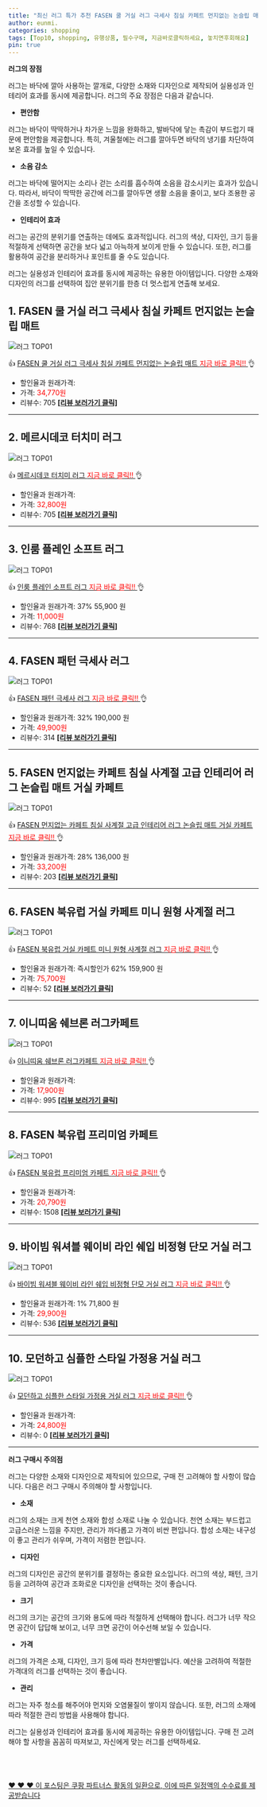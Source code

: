 ```yaml
---
title: "최신 러그 특가 추천 FASEN 쿨 거실 러그 극세사 침실 카페트 먼지없는 논슬립 매트 비교 장점"
author: eunmi.
categories: shopping
tags: [Top10, shopping, 유행상품, 필수구매, 지금바로클릭하세요, 놓치면후회해요]
pin: true
---
```

**러그의 장점**

러그는 바닥에 깔아 사용하는 깔개로, 다양한 소재와 디자인으로 제작되어 실용성과 인테리어 효과를 동시에 제공합니다. 러그의 주요 장점은 다음과 같습니다.

* **편안함**

러그는 바닥이 딱딱하거나 차가운 느낌을 완화하고, 발바닥에 닿는 촉감이 부드럽기 때문에 편안함을 제공합니다. 특히, 겨울철에는 러그를 깔아두면 바닥의 냉기를 차단하여 보온 효과를 높일 수 있습니다.

* **소음 감소**

러그는 바닥에 떨어지는 소리나 걷는 소리를 흡수하여 소음을 감소시키는 효과가 있습니다. 따라서, 바닥이 딱딱한 공간에 러그를 깔아두면 생활 소음을 줄이고, 보다 조용한 공간을 조성할 수 있습니다.

* **인테리어 효과**

러그는 공간의 분위기를 연출하는 데에도 효과적입니다. 러그의 색상, 디자인, 크기 등을 적절하게 선택하면 공간을 보다 넓고 아늑하게 보이게 만들 수 있습니다. 또한, 러그를 활용하여 공간을 분리하거나 포인트를 줄 수도 있습니다.

러그는 실용성과 인테리어 효과를 동시에 제공하는 유용한 아이템입니다. 다양한 소재와 디자인의 러그를 선택하여 집안 분위기를 한층 더 멋스럽게 연출해 보세요.

   

## 1. FASEN 쿨 거실 러그 극세사 침실 카페트 먼지없는 논슬립 매트

![러그 TOP01](https://thumbnail6.coupangcdn.com/thumbnails/remote/230x230ex/image/vendor_inventory/3ab0/a7c759362a9c3678775b799db868a16a47707978ebd3803fcd07721f8785.jpg)


👍 [FASEN 쿨 거실 러그 극세사 침실 카페트 먼지없는 논슬립 매트 <font color=red> 지금 바로 클릭!! </font> ](https://link.coupang.com/re/AFFSDP?lptag=AF3617701&subid=GithubCoopas&pageKey=6195738180&traceid=V0-153&itemId=12261352484&vendorItemId=87416895948) 👌 


- 할인율과 원래가격: 
- 가격: <span style='color:red'>34,770원</span>
- 리뷰수: 705  [**[리뷰 보러가기 클릭]**](https://link.coupang.com/re/AFFSDP?lptag=AF3617701&subid=GithubCoopas&pageKey=6195738180&traceid=V0-153&itemId=12261352484&vendorItemId=87416895948)

---


   

## 2. 메르시데코 터치미 러그

![러그 TOP01](https://thumbnail8.coupangcdn.com/thumbnails/remote/230x230ex/image/retail/images/693602641322197-f90202d6-15fc-43b1-a51a-e0601de87b39.jpg)


👍 [메르시데코 터치미 러그 <font color=red> 지금 바로 클릭!! </font> ](https://link.coupang.com/re/AFFSDP?lptag=AF3617701&subid=GithubCoopas&pageKey=1440858913&traceid=V0-153&itemId=2484706378&vendorItemId=70477974921) 👌 


- 할인율과 원래가격: 
- 가격: <span style='color:red'>32,800원</span>
- 리뷰수: 705  [**[리뷰 보러가기 클릭]**](https://link.coupang.com/re/AFFSDP?lptag=AF3617701&subid=GithubCoopas&pageKey=1440858913&traceid=V0-153&itemId=2484706378&vendorItemId=70477974921)

---


   

## 3. 인룸 플레인 소프트 러그

![러그 TOP01](https://thumbnail6.coupangcdn.com/thumbnails/remote/230x230ex/image/retail/images/1224430723018882-71bc42a8-1286-45a5-ac77-805375aa8e42.jpg)


👍 [인룸 플레인 소프트 러그 <font color=red> 지금 바로 클릭!! </font> ](https://link.coupang.com/re/AFFSDP?lptag=AF3617701&subid=GithubCoopas&pageKey=183396161&traceid=V0-153&itemId=525082546&vendorItemId=4362051267) 👌 


- 할인율과 원래가격: 37%  55,900   원
- 가격: <span style='color:red'>11,000원</span>
- 리뷰수: 768  [**[리뷰 보러가기 클릭]**](https://link.coupang.com/re/AFFSDP?lptag=AF3617701&subid=GithubCoopas&pageKey=183396161&traceid=V0-153&itemId=525082546&vendorItemId=4362051267)

---


   

## 4. FASEN 패턴 극세사 러그

![러그 TOP01](https://thumbnail6.coupangcdn.com/thumbnails/remote/230x230ex/image/vendor_inventory/a1fe/2008c7c6d288ad21f21f37da186ad7b76aaaa2f0354df101c276bbbb7425.jpg)


👍 [FASEN 패턴 극세사 러그 <font color=red> 지금 바로 클릭!! </font> ](https://link.coupang.com/re/AFFSDP?lptag=AF3617701&subid=GithubCoopas&pageKey=7276885261&traceid=V0-153&itemId=18570656634&vendorItemId=85707806438) 👌 


- 할인율과 원래가격: 32%  190,000   원
- 가격: <span style='color:red'>49,900원</span>
- 리뷰수: 314  [**[리뷰 보러가기 클릭]**](https://link.coupang.com/re/AFFSDP?lptag=AF3617701&subid=GithubCoopas&pageKey=7276885261&traceid=V0-153&itemId=18570656634&vendorItemId=85707806438)

---


   

## 5. FASEN 먼지없는 카페트 침실 사계절 고급 인테리어 러그 논슬립 매트 거실 카페트

![러그 TOP01](https://thumbnail10.coupangcdn.com/thumbnails/remote/230x230ex/image/vendor_inventory/bd86/c012ffab78eee226cdf6098b7547d3950f50cfa05d5a53f19777bdd2b1ef.jpg)


👍 [FASEN 먼지없는 카페트 침실 사계절 고급 인테리어 러그 논슬립 매트 거실 카페트 <font color=red> 지금 바로 클릭!! </font> ](https://link.coupang.com/re/AFFSDP?lptag=AF3617701&subid=GithubCoopas&pageKey=6903417381&traceid=V0-153&itemId=16610620642&vendorItemId=83795391990) 👌 


- 할인율과 원래가격: 28%  136,000   원
- 가격: <span style='color:red'>33,200원</span>
- 리뷰수: 203  [**[리뷰 보러가기 클릭]**](https://link.coupang.com/re/AFFSDP?lptag=AF3617701&subid=GithubCoopas&pageKey=6903417381&traceid=V0-153&itemId=16610620642&vendorItemId=83795391990)

---


   

## 6. FASEN 북유럽 거실 카페트 미니 원형 사계절 러그

![러그 TOP01](https://thumbnail9.coupangcdn.com/thumbnails/remote/230x230ex/image/vendor_inventory/5a9d/1d98fa69a605787abfff2d901145e96a3fd4087a4858e09c4b918bb70743.jpg)


👍 [FASEN 북유럽 거실 카페트 미니 원형 사계절 러그 <font color=red> 지금 바로 클릭!! </font> ](https://link.coupang.com/re/AFFSDP?lptag=AF3617701&subid=GithubCoopas&pageKey=6293836876&traceid=V0-153&itemId=12978340905&vendorItemId=80242286367) 👌 


- 할인율과 원래가격: 즉시할인가 62%  159,900   원
- 가격: <span style='color:red'>75,700원</span>
- 리뷰수: 52  [**[리뷰 보러가기 클릭]**](https://link.coupang.com/re/AFFSDP?lptag=AF3617701&subid=GithubCoopas&pageKey=6293836876&traceid=V0-153&itemId=12978340905&vendorItemId=80242286367)

---


   

## 7. 이니띠움 쉐브론 러그카페트

![러그 TOP01](https://thumbnail7.coupangcdn.com/thumbnails/remote/230x230ex/image/retail/images/4871328142074167-b022b4e1-3c10-49b3-a62d-c3c0700eeeaf.jpg)


👍 [이니띠움 쉐브론 러그카페트 <font color=red> 지금 바로 클릭!! </font> ](https://link.coupang.com/re/AFFSDP?lptag=AF3617701&subid=GithubCoopas&pageKey=193594549&traceid=V0-153&itemId=554273036&vendorItemId=4456460535) 👌 


- 할인율과 원래가격: 
- 가격: <span style='color:red'>17,900원</span>
- 리뷰수: 995  [**[리뷰 보러가기 클릭]**](https://link.coupang.com/re/AFFSDP?lptag=AF3617701&subid=GithubCoopas&pageKey=193594549&traceid=V0-153&itemId=554273036&vendorItemId=4456460535)

---


   

## 8. FASEN 북유럽 프리미엄 카페트

![러그 TOP01](https://thumbnail8.coupangcdn.com/thumbnails/remote/230x230ex/image/vendor_inventory/6a49/63997dd06a361eab879c4cdf5aaec894fe5681ecd5688abfde7af443f2b2.jpg)


👍 [FASEN 북유럽 프리미엄 카페트 <font color=red> 지금 바로 클릭!! </font> ](https://link.coupang.com/re/AFFSDP?lptag=AF3617701&subid=GithubCoopas&pageKey=7174892164&traceid=V0-153&itemId=18083751775&vendorItemId=85236540574) 👌 


- 할인율과 원래가격: 
- 가격: <span style='color:red'>20,790원</span>
- 리뷰수: 1508  [**[리뷰 보러가기 클릭]**](https://link.coupang.com/re/AFFSDP?lptag=AF3617701&subid=GithubCoopas&pageKey=7174892164&traceid=V0-153&itemId=18083751775&vendorItemId=85236540574)

---


   

## 9. 바이빔 워셔블 웨이비 라인 쉐입 비정형 단모 거실 러그

![러그 TOP01](https://thumbnail8.coupangcdn.com/thumbnails/remote/230x230ex/image/rs_quotation_api/jszi2cv7/65c440023b404048834fc1ce82b889f5.jpg)


👍 [바이빔 워셔블 웨이비 라인 쉐입 비정형 단모 거실 러그 <font color=red> 지금 바로 클릭!! </font> ](https://link.coupang.com/re/AFFSDP?lptag=AF3617701&subid=GithubCoopas&pageKey=7248481162&traceid=V0-153&itemId=18433043648&vendorItemId=87290540765) 👌 


- 할인율과 원래가격: 1%  71,800   원
- 가격: <span style='color:red'>29,900원</span>
- 리뷰수: 536  [**[리뷰 보러가기 클릭]**](https://link.coupang.com/re/AFFSDP?lptag=AF3617701&subid=GithubCoopas&pageKey=7248481162&traceid=V0-153&itemId=18433043648&vendorItemId=87290540765)

---


   

## 10. 모던하고 심플한 스타일 가정용 거실 러그

![러그 TOP01](https://thumbnail6.coupangcdn.com/thumbnails/remote/230x230ex/image/vendor_inventory/baa4/e798d74bdafd1c0080367c6bbf89405d668a8d12150a04543468acd65a10.jpg)


👍 [모던하고 심플한 스타일 가정용 거실 러그 <font color=red> 지금 바로 클릭!! </font> ](https://link.coupang.com/re/AFFSDP?lptag=AF3617701&subid=GithubCoopas&pageKey=7539771346&traceid=V0-153&itemId=19817449839&vendorItemId=86919462915) 👌 


- 할인율과 원래가격: 
- 가격: <span style='color:red'>24,800원</span>
- 리뷰수: 0  [**[리뷰 보러가기 클릭]**](https://link.coupang.com/re/AFFSDP?lptag=AF3617701&subid=GithubCoopas&pageKey=7539771346&traceid=V0-153&itemId=19817449839&vendorItemId=86919462915)

---
**러그 구매시 주의점**

러그는 다양한 소재와 디자인으로 제작되어 있으므로, 구매 전 고려해야 할 사항이 많습니다. 다음은 러그 구매시 주의해야 할 사항입니다.

* **소재**

러그의 소재는 크게 천연 소재와 합성 소재로 나눌 수 있습니다. 천연 소재는 부드럽고 고급스러운 느낌을 주지만, 관리가 까다롭고 가격이 비싼 편입니다. 합성 소재는 내구성이 좋고 관리가 쉬우며, 가격이 저렴한 편입니다.

* **디자인**

러그의 디자인은 공간의 분위기를 결정하는 중요한 요소입니다. 러그의 색상, 패턴, 크기 등을 고려하여 공간과 조화로운 디자인을 선택하는 것이 좋습니다.

* **크기**

러그의 크기는 공간의 크기와 용도에 따라 적절하게 선택해야 합니다. 러그가 너무 작으면 공간이 답답해 보이고, 너무 크면 공간이 어수선해 보일 수 있습니다.

* **가격**

러그의 가격은 소재, 디자인, 크기 등에 따라 천차만별입니다. 예산을 고려하여 적절한 가격대의 러그를 선택하는 것이 좋습니다.

* **관리**

러그는 자주 청소를 해주어야 먼지와 오염물질이 쌓이지 않습니다. 또한, 러그의 소재에 따라 적절한 관리 방법을 사용해야 합니다.

러그는 실용성과 인테리어 효과를 동시에 제공하는 유용한 아이템입니다. 구매 전 고려해야 할 사항을 꼼꼼히 따져보고, 자신에게 맞는 러그를 선택하세요.<br><br><br><br><br> [ ❤ ❤ ❤ 이 포스팅은 쿠팡 파트너스 활동의 일환으로, 이에 따른 일정액의 수수료를 제공받습니다](https://link.coupang.com/a/bcEFyh)